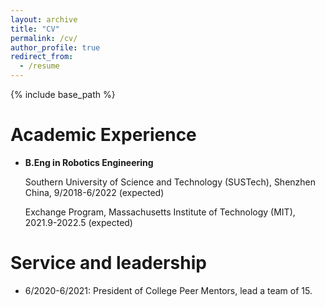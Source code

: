 ```yaml
---
layout: archive
title: "CV"
permalink: /cv/
author_profile: true
redirect_from:
  - /resume
---
```


{% include base_path %}

Academic Experience
======
* **B.Eng in Robotics Engineering**
  
  Southern University of Science and Technology (SUSTech), Shenzhen China, 9/2018-6/2022 (expected)
  
  Exchange Program, Massachusetts Institute of Technology (MIT), 2021.9-2022.5 (expected)
  
Service and leadership
======
* 6/2020-6/2021: President of College Peer Mentors, lead a team of 15.